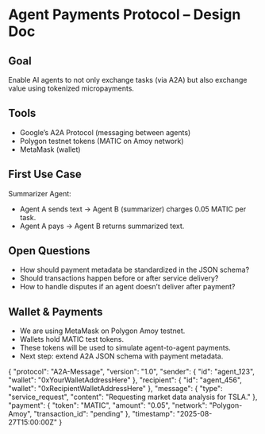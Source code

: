 # Agent Payments Protocol – Design Doc

## Goal
Enable AI agents to not only exchange tasks (via A2A) but also exchange value using tokenized micropayments.

## Tools
- Google’s A2A Protocol (messaging between agents)
- Polygon testnet tokens (MATIC on Amoy network)
- MetaMask (wallet)

## First Use Case
Summarizer Agent:
- Agent A sends text → Agent B (summarizer) charges 0.05 MATIC per task.
- Agent A pays → Agent B returns summarized text.

## Open Questions
- How should payment metadata be standardized in the JSON schema?
- Should transactions happen before or after service delivery?
- How to handle disputes if an agent doesn’t deliver after payment?

## Wallet & Payments
- We are using MetaMask on Polygon Amoy testnet.
- Wallets hold MATIC test tokens.
- These tokens will be used to simulate agent-to-agent payments.
- Next step: extend A2A JSON schema with payment metadata.

{
  "protocol": "A2A-Message",
  "version": "1.0",
  "sender": {
    "id": "agent_123",
    "wallet": "0xYourWalletAddressHere"
  },
  "recipient": {
    "id": "agent_456",
    "wallet": "0xRecipientWalletAddressHere"
  },
  "message": {
    "type": "service_request",
    "content": "Requesting market data analysis for TSLA."
  },
  "payment": {
    "token": "MATIC",
    "amount": "0.05",
    "network": "Polygon-Amoy",
    "transaction_id": "pending"
  },
  "timestamp": "2025-08-27T15:00:00Z"
}
